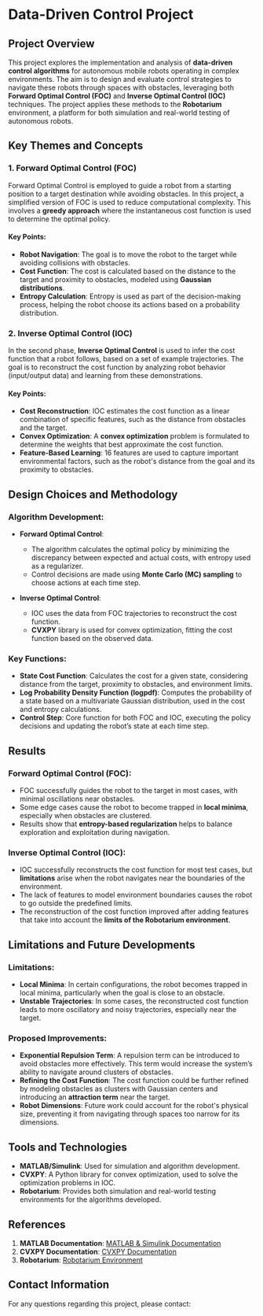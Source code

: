 # Data-Driven Control Project

## Project Overview

This project explores the implementation and analysis of **data-driven control algorithms** for autonomous mobile robots operating in complex environments. The aim is to design and evaluate control strategies to navigate these robots through spaces with obstacles, leveraging both **Forward Optimal Control (FOC)** and **Inverse Optimal Control (IOC)** techniques. The project applies these methods to the **Robotarium** environment, a platform for both simulation and real-world testing of autonomous robots.

## Key Themes and Concepts

### 1. **Forward Optimal Control (FOC)**
   Forward Optimal Control is employed to guide a robot from a starting position to a target destination while avoiding obstacles. In this project, a simplified version of FOC is used to reduce computational complexity. This involves a **greedy approach** where the instantaneous cost function is used to determine the optimal policy.

   #### Key Points:
   - **Robot Navigation**: The goal is to move the robot to the target while avoiding collisions with obstacles.
   - **Cost Function**: The cost is calculated based on the distance to the target and proximity to obstacles, modeled using **Gaussian distributions**.
   - **Entropy Calculation**: Entropy is used as part of the decision-making process, helping the robot choose its actions based on a probability distribution.

### 2. **Inverse Optimal Control (IOC)**
   In the second phase, **Inverse Optimal Control** is used to infer the cost function that a robot follows, based on a set of example trajectories. The goal is to reconstruct the cost function by analyzing robot behavior (input/output data) and learning from these demonstrations.

   #### Key Points:
   - **Cost Reconstruction**: IOC estimates the cost function as a linear combination of specific features, such as the distance from obstacles and the target.
   - **Convex Optimization**: A **convex optimization** problem is formulated to determine the weights that best approximate the cost function.
   - **Feature-Based Learning**: 16 features are used to capture important environmental factors, such as the robot's distance from the goal and its proximity to obstacles.

## Design Choices and Methodology

### Algorithm Development:
- **Forward Optimal Control**: 
  - The algorithm calculates the optimal policy by minimizing the discrepancy between expected and actual costs, with entropy used as a regularizer.
  - Control decisions are made using **Monte Carlo (MC) sampling** to choose actions at each time step.
  
- **Inverse Optimal Control**:
  - IOC uses the data from FOC trajectories to reconstruct the cost function.
  - **CVXPY** library is used for convex optimization, fitting the cost function based on the observed data.

### Key Functions:
- **State Cost Function**: Calculates the cost for a given state, considering distance from the target, proximity to obstacles, and environment limits.
- **Log Probability Density Function (logpdf)**: Computes the probability of a state based on a multivariate Gaussian distribution, used in the cost and entropy calculations.
- **Control Step**: Core function for both FOC and IOC, executing the policy decisions and updating the robot’s state at each time step.

## Results

### Forward Optimal Control (FOC):
- FOC successfully guides the robot to the target in most cases, with minimal oscillations near obstacles.
- Some edge cases cause the robot to become trapped in **local minima**, especially when obstacles are clustered.
- Results show that **entropy-based regularization** helps to balance exploration and exploitation during navigation.

### Inverse Optimal Control (IOC):
- IOC successfully reconstructs the cost function for most test cases, but **limitations** arise when the robot navigates near the boundaries of the environment.
- The lack of features to model environment boundaries causes the robot to go outside the predefined limits.
- The reconstruction of the cost function improved after adding features that take into account the **limits of the Robotarium environment**.

## Limitations and Future Developments

### Limitations:
- **Local Minima**: In certain configurations, the robot becomes trapped in local minima, particularly when the goal is close to an obstacle.
- **Unstable Trajectories**: In some cases, the reconstructed cost function leads to more oscillatory and noisy trajectories, especially near the target.

### Proposed Improvements:
- **Exponential Repulsion Term**: A repulsion term can be introduced to avoid obstacles more effectively. This term would increase the system’s ability to navigate around clusters of obstacles.
- **Refining the Cost Function**: The cost function could be further refined by modeling obstacles as clusters with Gaussian centers and introducing an **attraction term** near the target.
- **Robot Dimensions**: Future work could account for the robot's physical size, preventing it from navigating through spaces too narrow for its dimensions.

## Tools and Technologies

- **MATLAB/Simulink**: Used for simulation and algorithm development.
- **CVXPY**: A Python library for convex optimization, used to solve the optimization problems in IOC.
- **Robotarium**: Provides both simulation and real-world testing environments for the algorithms developed.


## References

1. **MATLAB Documentation**: [MATLAB & Simulink Documentation](https://www.mathworks.com/help/matlab/)
2. **CVXPY Documentation**: [CVXPY Documentation](https://www.cvxpy.org/)
3. **Robotarium**: [Robotarium Environment](https://www.robotarium.org/)

## Contact Information

For any questions regarding this project, please contact:

